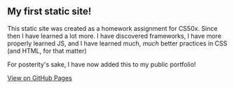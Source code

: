 ## My first static site!
This static site was created as a homework assignment for CS50x. Since then I have learned a lot more. I have discovered frameworks, I have more properly learned JS, and I have learned much, _much_ better practices in CSS (and HTML, for that matter)

For posterity's sake, I have now added this to my public portfolio!

[View on GitHub Pages](https://birdieee3.github.io/html-cs50/)
